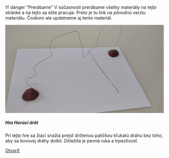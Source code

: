 !!! danger "Prerábame"
    V súčasnosti prerábame všetky materiály na tejto stránke a na tejto sa ešte pracuje.
    Preto je tu link na pôvodnú verziu materiálu. Čoskoro ale updatneme aj tento materiál.

<div class="card mb-4 box-shadow h-100">
                <img class="card-img-top" src="/static/img/materialy/hra-horuci-drot.jpg" alt="Card image cap">
                <div class="card-body">
                  <h5 class="card-title">Hra Horúci drôt </h5>
                  <p class="card-text">Pri tejto hre sa žiaci snažia prejsť drôtenou paličkou kľukatú dráhu bez toho, aby sa kovovej dráhy dotkli. Dôležitá je pevná ruka a trpezlivosť.</p>
                  <div class="text-center">
                    <a href="/static/downloads/metodiky/microbit-makecode-hra-horuci-drot.pdf" class="btn btn-info">Otvoriť</a>
                  </div>
                </div>
              </div>
